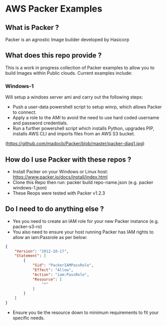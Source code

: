 # AWS Packer Examples

## What is Packer ?
Packer is an agnostic Image builder developed by Hasicorp

## What does this repo provide ?
This is a work in progress collection of Packer examples to allow you to build Images within Public clouds.
Current examples include:

### Windows-1
Will setup a windoes server ami and carry out the following steps:
- Push a user-data powershell script to setup winrp, which allows Packer to connect.
- Apply a role to the AMI to avoid the need to use hard coded username and password credentials. 
- Run a further powershell script which installs Python, upgrades PIP, installs AWS CLI and imports files from an AWS S3 bucket.

(https://github.com/madocb/Packer/blob/master/packer-diag1.jpg)

## How do I use Packer with these repos ?
- Install Packer on your Windows or Linux host: https://www.packer.io/docs/install/index.html
- Clone this Repo then run: packer build repo-name.json (e.g. packer windows-1.json)
- These Reops were tested with Packer v1.2.3

## Do I need to do anything else ?
- Yes you need to create an IAM role for your new Packer instance (e.g. packer-s3-ro)
- You also need to ensure your host running Packer has IAM rights to allow an iam:Passrole as per below: 

```json
{
    "Version": "2012-10-17",
    "Statement": [
        {
            "Sid": "PackerIAMPassRole",
            "Effect": "Allow",
            "Action": "iam:PassRole",
            "Resource": [
                "*"
            ]
        }
    ]
}
```

- Ensure you tie the resource down to minimum requirements to fit your specific needs. 
